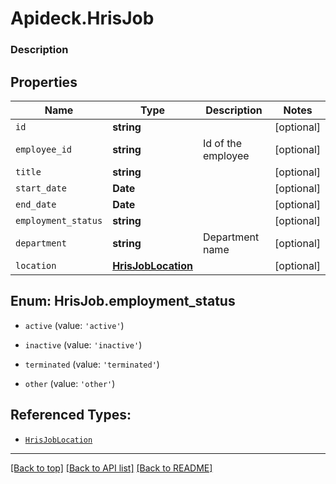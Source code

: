 # Apideck.HrisJob

### Description

## Properties
Name | Type | Description | Notes
------------ | ------------- | ------------- | -------------
`id` | **string** |  | [optional] 
`employee_id` | **string** | Id of the employee | [optional] 
`title` | **string** |  | [optional] 
`start_date` | **Date** |  | [optional] 
`end_date` | **Date** |  | [optional] 
`employment_status` | **string** |  | [optional] 
`department` | **string** | Department name | [optional] 
`location` | [**HrisJobLocation**](HrisJobLocation.md) |  | [optional] 





<a name="HrisJobEmploymentStatus"></a>
## Enum: HrisJob.employment_status


* `active` (value: `'active'`)

* `inactive` (value: `'inactive'`)

* `terminated` (value: `'terminated'`)

* `other` (value: `'other'`)




## Referenced Types:







* [`HrisJobLocation`](HrisJobLocation.md)

---

[[Back to top]](#) [[Back to API list]](../../../../README.md#documentation-for-api-endpoints) [[Back to README]](../../../../README.md)


